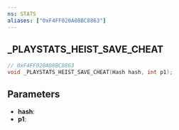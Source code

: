 ```yaml
---
ns: STATS
aliases: ["0xF4FF020A08BC8863"]
---
```

## _PLAYSTATS_HEIST_SAVE_CHEAT

```c
// 0xF4FF020A08BC8863
void _PLAYSTATS_HEIST_SAVE_CHEAT(Hash hash, int p1);
```

## Parameters
* **hash**:
* **p1**:


